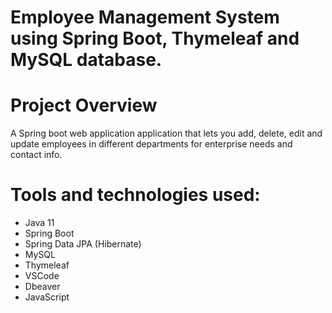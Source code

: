 
# Employee Management System using Spring Boot, Thymeleaf and MySQL database.

# Project Overview

A Spring boot web application application that lets you add, delete, edit and update employees in different departments for enterprise needs and contact info.

# Tools and technologies used:

- Java 11
- Spring Boot
- Spring Data JPA (Hibernate)
- MySQL
- Thymeleaf
- VSCode
- Dbeaver
- JavaScript
